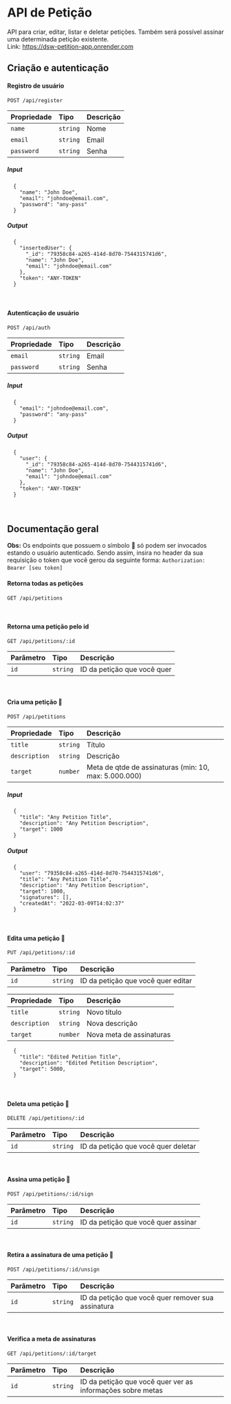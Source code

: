 # API de Petição
API para criar, editar, listar e deletar petições. Também será possível assinar uma determinada petição existente.\
Link: https://dsw-petition-app.onrender.com

## Criação e autenticação

#### Registro de usuário
```http
POST /api/register
```
| Propriedade   | Tipo       | Descrição                                   |
| :---------- | :--------- | :------------------------------------------ |
| `name`      | `string` | Nome |
| `email`      | `string` | Email |
| `password`      | `string` | Senha |

##### Input
```http
  {
    "name": "John Doe",
    "email": "johndoe@email.com",
    "password": "any-pass"
  }
```

##### Output
```http
  {
    "insertedUser": {
      "_id": "79358c84-a265-414d-8d70-7544315741d6",
      "name": "John Doe",
      "email": "johndoe@email.com"
    },
    "token": "ANY-TOKEN"
  }
```

&nbsp;
#### Autenticação de usuário
```http
POST /api/auth
```
| Propriedade   | Tipo       | Descrição                                   |
| :---------- | :--------- | :------------------------------------------ |
| `email`      | `string` | Email |
| `password`      | `string` | Senha |

##### Input
```http
  {
    "email": "johndoe@email.com",
    "password": "any-pass"
  }
```

##### Output
```http
  {
    "user": {
      "_id": "79358c84-a265-414d-8d70-7544315741d6",
      "name": "John Doe",
      "email": "johndoe@email.com"
    },
    "token": "ANY-TOKEN"
  }
```

&nbsp;
## Documentação geral

**Obs:** Os endpoints que possuem o símbolo :closed_lock_with_key: só podem ser invocados estando o usuário autenticado. Sendo assim,
insira no header da sua requisição o token que você gerou da seguinte forma: ```Authorization: Bearer [seu token] ```
&nbsp;

#### Retorna todas as petições
```http
GET /api/petitions
```
&nbsp;

#### Retorna uma petição pelo id
```http
GET /api/petitions/:id
```
| Parâmetro   | Tipo       | Descrição                                   |
| :---------- | :--------- | :------------------------------------------ |
| `id`      | `string` | ID da petição que você quer |

&nbsp;
#### Cria uma petição :closed_lock_with_key:
```http
POST /api/petitions
```
| Propriedade   | Tipo       | Descrição                                   |
| :---------- | :--------- | :------------------------------------------ |
| `title`       | `string` | Título |
| `description` | `string` | Descrição |
| `target`      | `number` | Meta de qtde de assinaturas (min: 10, max: 5.000.000) |

##### Input
```http
  {
    "title": "Any Petition Title",
    "description": "Any Petition Description",
    "target": 1000
  }
```

##### Output
```http
  {
    "user": "79358c84-a265-414d-8d70-7544315741d6",
    "title": "Any Petition Title",
    "description": "Any Petition Description",
    "target": 1000,
    "signatures": [],
    "createdAt": "2022-03-09T14:02:37"
  }
```
&nbsp;
#### Edita uma petição :closed_lock_with_key:
```http
PUT /api/petitions/:id
```
| Parâmetro   | Tipo       | Descrição                                   |
| :---------- | :--------- | :------------------------------------------ |
| `id`      | `string` | ID da petição que você quer editar |

| Propriedade   | Tipo       | Descrição                                   |
| :---------- | :--------- | :------------------------------------------ |
| `title`       | `string` | Novo título |
| `description` | `string` | Nova descrição |
| `target`      | `number` | Nova meta de assinaturas |

```http
  {
    "title": "Edited Petition Title",
    "description": "Edited Petition Description",
    "target": 5000,
  }
```
&nbsp;
#### Deleta uma petição :closed_lock_with_key:
```http
DELETE /api/petitions/:id
```
| Parâmetro   | Tipo       | Descrição                                   |
| :---------- | :--------- | :------------------------------------------ |
| `id`      | `string` | ID da petição que você quer deletar |

&nbsp;
#### Assina uma petição :closed_lock_with_key:
```http
POST /api/petitions/:id/sign
```
| Parâmetro   | Tipo       | Descrição                                   |
| :---------- | :--------- | :------------------------------------------ |
| `id`      | `string` | ID da petição que você quer assinar |

&nbsp;
#### Retira a assinatura de uma petição :closed_lock_with_key:
```http
POST /api/petitions/:id/unsign
```
| Parâmetro   | Tipo       | Descrição                                   |
| :---------- | :--------- | :------------------------------------------ |
| `id`      | `string` | ID da petição que você quer remover sua assinatura |

&nbsp;

#### Verifica a meta de assinaturas
```http
GET /api/petitions/:id/target
```
| Parâmetro   | Tipo       | Descrição                                   |
| :---------- | :--------- | :------------------------------------------ |
| `id`      | `string` | ID da petição que você quer ver as informações sobre metas |

&nbsp;
